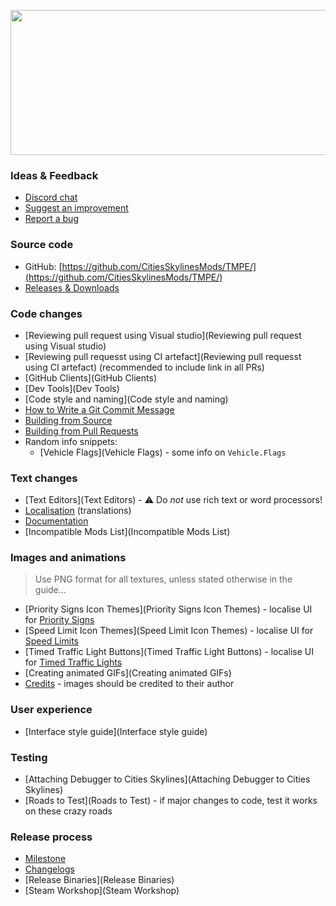 <p align="center"><img src="https://user-images.githubusercontent.com/16494272/59316295-ee189d00-8c7a-11e9-93a2-266292b6f3e9.png" width="740" height="232" /></p>

### Ideas & Feedback

* [Discord chat](https://discord.gg/faKUnST)
* [Suggest an improvement](https://github.com/CitiesSkylinesMods/TMPE/issues/new?labels=feature%2C+triage&template=feature-request.md)
* [Report a bug](https://github.com/CitiesSkylinesMods/TMPE/wiki/Report-a-Bug)

### Source code

* GitHub: [https://github.com/CitiesSkylinesMods/TMPE/](https://github.com/CitiesSkylinesMods/TMPE/)
* [Releases & Downloads](https://github.com/CitiesSkylinesMods/TMPE/releases)

### Code changes

* [Reviewing pull request using Visual studio](Reviewing pull request using Visual studio)
* [Reviewing pull requesst using CI artefact](Reviewing pull requesst using CI artefact) (recommended to include link in all PRs)
* [GitHub Clients](GitHub Clients)
* [Dev Tools](Dev Tools)
* [Code style and naming](Code style and naming)
* [How to Write a Git Commit Message](https://chris.beams.io/posts/git-commit/)
* [Building from Source](https://github.com/CitiesSkylinesMods/TMPE/blob/master/docs/BUILDING_INSTRUCTIONS.md)
* [Building from Pull Requests](https://github.com/CitiesSkylinesMods/TMPE/blob/master/docs/PR_REVIEW_INSTRUCTIONS.md)
* Random info snippets:
    * [Vehicle Flags](Vehicle Flags) - some info on `Vehicle.Flags`

### Text changes

* [Text Editors](Text Editors) - ⚠️ Do _not_ use rich text or word processors!
* [Localisation](Localisation) (translations)
* [Documentation](Documentation)
* [Incompatible Mods List](Incompatible Mods List)

### Images and animations

> Use PNG format for all textures, unless stated otherwise in the guide...

* [Priority Signs Icon Themes](Priority Signs Icon Themes) - localise UI for [Priority Signs](Priority-Signs.md)
* [Speed Limit Icon Themes](Speed Limit Icon Themes) - localise UI for [Speed Limits](Speed-Limits.md)
* [Timed Traffic Light Buttons](Timed Traffic Light Buttons) - localise UI for [Timed Traffic Lights](Timed-Traffic-Lights.md)
* [Creating animated GIFs](Creating animated GIFs)
* [Credits](Credits) - images should be credited to their author

### User experience

* [Interface style guide](Interface style guide)

### Testing

* [Attaching Debugger to Cities Skylines](Attaching Debugger to Cities Skylines)
* [Roads to Test](Roads to Test) - if major changes to code, test it works on these crazy roads

### Release process

* [Milestone](Milestone)
* [Changelogs](Changelogs)
* [Release Binaries](Release Binaries)
* [Steam Workshop](Steam Workshop)